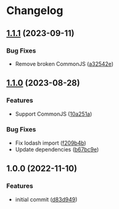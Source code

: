 # Changelog

## [1.1.1](https://github.com/joshuaavalon/read-env-vars/compare/v1.1.0...v1.1.1) (2023-09-11)


### Bug Fixes

* Remove broken CommonJS ([a32542e](https://github.com/joshuaavalon/read-env-vars/commit/a32542eb3458ad769ccb47ac4f1dbfb97628a8f5))

## [1.1.0](https://github.com/joshuaavalon/read-env-vars/compare/v1.0.0...v1.1.0) (2023-08-28)


### Features

* Support CommonJS ([10a251a](https://github.com/joshuaavalon/read-env-vars/commit/10a251a91bafd7b94e905dd49d42c2925dbe030f))


### Bug Fixes

* Fix lodash import ([f209b4b](https://github.com/joshuaavalon/read-env-vars/commit/f209b4b74754ea6331a3409ba91efffb9224eb6c))
* Update dependencies ([b67bc9e](https://github.com/joshuaavalon/read-env-vars/commit/b67bc9e1766cdd4ce1b94ec0edb059a13ea2b306))

## 1.0.0 (2022-11-10)


### Features

* initial commit ([d83d949](https://github.com/joshuaavalon/read-env-vars/commit/d83d94954dee468be50e4970aebc8ce1a6ab3ac0))
